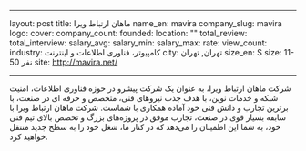 ﻿---

layout: post
title: ماهان ارتباط ویرا
name_en: mavira
company_slug: mavira
logo: 
cover: 
company_count:
founded:
location: ""
total_review: 
total_interview: 
salary_avg: 
salary_min: 
salary_max: 
rate: 
view_count: 
industry: کامپیوتر، فناوری اطلاعات و اینترنت
city: تهران, تهران
size_en: S
size: 11-50 نفر
site: http://mavira.net/

---



شرکت ماهان ارتباط ویرا، به عنوان یک شرکت پیشرو در حوزه فناوری اطلاعات، امنیت شبکه و خدمات نوین، با هدف جذب نیروهای فنی، متخصص و حرفه ای در صنعت، با برترین تجارب و دانش فنی خود آماده همکاری با شماست.
شرکت ماهان ارتباط ویرا با سابقه بسیار قوی در صنعت، تجارب موفق در پروژه‌های بزرگ و تخصص بالای تیم فنی خود، به شما این اطمینان را می‌دهد که در کنار ما، شغل خود را به سطح جدید منتقل خواهید کرد.